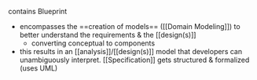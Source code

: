contains Blueprint

- encompasses the ==creation of models== ([[Domain Modeling]]) to better understand the requirements & the [[design(s)]]
	- converting conceptual to components
- this results in an [[analysis]]/[[design(s)]] model that developers can unambiguously interpret. [[Specification]] gets structured & formalized (uses UML)

